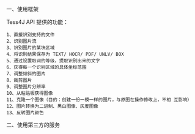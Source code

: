 一、使用框架

Tess4J API 提供的功能：

```
1、直接识别支持的文件
2、识别图片流
3、识别图片的某块区域
4、将识别结果保存为 TEXT/ HOCR/ PDF/ UNLV/ BOX
5、通过设置取词的等级，提取识别出来的文字
6、获得每一个识别区域的具体坐标范围
7、调整倾斜的图片
8、裁剪图片
9、调整图片分辨率
10、从粘贴板获得图像
11、克隆一个图像（目的：创建一份一模一样的图片，与原图在操作修改上，不相 互影响）
12、图片转换为二进制、黑白图像、灰度图像
13、反转图片颜色
```



二、使用第三方的服务